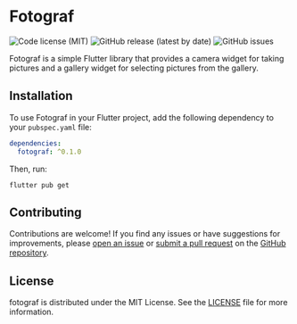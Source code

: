 # Fotograf

![Code license (MIT)](https://img.shields.io/github/license/kalucky0/fotograf)
![GitHub release (latest by date)](https://img.shields.io/github/v/release/kalucky0/fotograf)
![GitHub issues](https://img.shields.io/github/issues/kalucky0/fotograf)

Fotograf is a simple Flutter library that provides a camera widget for taking pictures and a gallery widget for selecting pictures from the gallery.

## Installation

To use Fotograf in your Flutter project, add the following dependency to your `pubspec.yaml` file:

```yaml
dependencies:
  fotograf: ^0.1.0
```

Then, run: 

```
flutter pub get
```

## Contributing

Contributions are welcome! If you find any issues or have suggestions for improvements, please [open an issue](https://github.com/kalucky0/fotograf/issues) or [submit a pull request](https://github.com/kalucky0/fotograf/pulls) on the [GitHub repository](https://github.com/kalucky0/fotograf).

## License

fotograf is distributed under the MIT License. See the [LICENSE](https://github.com/kalucky0/fotograf/blob/master/LICENSE) file for more information.